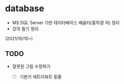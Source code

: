 # database

- MS SQL Server 기반 데이터베이스 배움터(홍의경 저) 정리
- 강의 필기 정리



(2021/10/10~)





## TODO

- 잘못된 그림 수정하기
  - [ ] 기본키 애트리뷰트 밑줄

